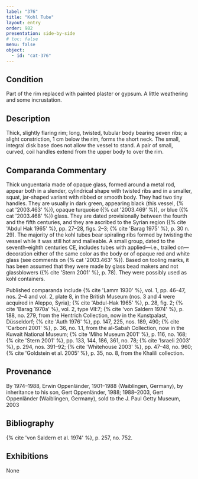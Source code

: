 ```yaml
---
label: "376"
title: "Kohl Tube"
layout: entry
order: 982
presentation: side-by-side
# toc: false
menu: false
object:
  - id: "cat-376"
---
```


## Condition

Part of the rim replaced with painted plaster or gypsum. A little weathering and some incrustation.

## Description

Thick, slightly flaring rim; long, twisted, tubular body bearing seven ribs; a slight constriction, 1 cm below the rim, forms the short neck. The small, integral disk base does not allow the vessel to stand. A pair of small, curved, coil handles extend from the upper body to over the rim.

## Comparanda Commentary

Thick unguentaria made of opaque glass, formed around a metal rod, appear both in a slender, cylindrical shape with twisted ribs and in a smaller, squat, jar-shaped variant with ribbed or smooth body. They had two tiny handles. They are usually in dark green, appearing black (this vessel, {% cat '2003.463' %}), opaque turquoise ({% cat '2003.469' %}), or blue ({% cat '2003.468' %}) glass. They are dated provisionally between the fourth and the fifth centuries, and they are ascribed to the Syrian region ({% cite 'Abdul Hak 1965' %}, pp. 27–28, figs. 2–3; {% cite 'Barag 1975' %}, p. 30 n. 29). The majority of the kohl tubes bear spiraling ribs formed by twisting the vessel while it was still hot and malleable. A small group, dated to the seventh–eighth centuries CE, includes tubes with applied—i.e., trailed on—decoration either of the same color as the body or of opaque red and white glass (see comments on {% cat '2003.463' %}). Based on tooling marks, it has been assumed that they were made by glass bead makers and not glassblowers ({% cite 'Stern 2001' %}, p. 78). They were possibly used as kohl containers.

Published comparanda include {% cite 'Lamm 1930' %}, vol. 1, pp. 46–47, nos. 2–4 and vol. 2, plate 8, in the British Museum (nos. 3 and 4 were acquired in Aleppo, Syria); {% cite 'Abdul-Hak 1965' %}, p. 28, fig. 2; {% cite 'Barag 1970a' %}, vol. 2, type VII:7; {% cite 'von Saldern 1974' %}, p. 188, no. 279, from the Hentrich Collection, now in the Kunstpalast, Düsseldorf; {% cite 'Auth 1976' %}, pp. 147, 225, nos. 189, 490; {% cite 'Carboni 2001' %}, p. 36, no. 1.1, from the al-Sabah Collection, now in the Kuwait National Museum; {% cite 'Miho Museum 2001' %}, p. 116, no. 168; {% cite 'Stern 2001' %}, pp. 133, 144, 186, 361, no. 78; {% cite 'Israeli 2003' %}, p. 294, nos. 391–92; {% cite 'Whitehouse 2003' %}, pp. 47–48, no. 960; {% cite 'Goldstein et al. 2005' %}, p. 35, no. 8, from the Khalili collection.

## Provenance

By 1974–1988, Erwin Oppenländer, 1901–1988 (Waiblingen, Germany), by inheritance to his son, Gert Oppenländer, 1988; 1988–2003, Gert Oppenländer (Waiblingen, Germany), sold to the J. Paul Getty Museum, 2003

## Bibliography

{% cite 'von Saldern et al. 1974' %}, p. 257, no. 752.

## Exhibitions

None